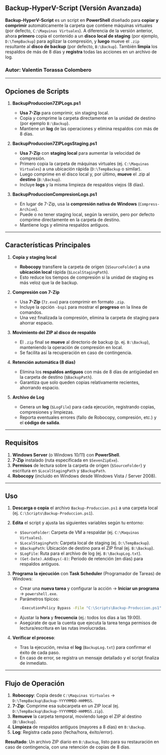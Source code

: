 ## **Backup-HyperV-Script (Versión Avanzada)**

**Backup-HyperV-Script** es un script en **PowerShell** diseñado para **copiar y comprimir** automáticamente la carpeta que contiene máquinas virtuales (por defecto, `C:\Maquinas Virtuales`). A diferencia de la versión anterior, ahora **primero** copia el contenido a un **disco local de staging** (por ejemplo, `D:\TempBackup`) para agilizar la compresión, y **luego** mueve el `.zip` resultante al **disco de backup** (por defecto, `B:\Backup`). También **limpia** los respaldos de más de 8 días y **registra** todas las acciones en un archivo de log.

### **Autor: Valentin Torassa Colombero**

---

## **Opciones de Scripts**

1. **BackupProduccion7ZIPLogs.ps1**  
   - **Usa 7-Zip** para comprimir, sin staging local.  
   - Copia y comprime la carpeta directamente en la unidad de destino (por ejemplo `B:\Backup`).  
   - Mantiene un **log** de las operaciones y elimina respaldos con más de 8 días.  

2. **BackupProduccion7ZIPLogsStaging.ps1**  
   - **Usa 7-Zip** con **staging local** para aumentar la velocidad de compresión.  
   - Primero copia la carpeta de máquinas virtuales (ej. `C:\Maquinas Virtuales`) a una ubicación rápida (`D:\TempBackup` o similar).  
   - Luego comprime en el disco local y, por último, **mueve** el .zip al **destino** (`B:\Backup`).  
   - Incluye **logs** y la misma limpieza de respaldos viejos (8 días).

3. **BackupProduccionCompresionLogs.ps1**  
   - En lugar de 7-Zip, usa la **compresión nativa de Windows** (`Compress-Archive`).  
   - Puede o no tener staging local, según la versión, pero por defecto comprime directamente en la carpeta de destino.  
   - Mantiene logs y elimina respaldos antiguos.

---

## **Características Principales**

1. **Copia y staging local**  
   - **Robocopy** transfiere la carpeta de origen (`$SourceFolder`) a una **ubicación local** rápida (`$LocalStagingPath`).  
   - Esto reduce los tiempos de compresión si la unidad de staging es más veloz que la de backup.

2. **Compresión con 7-Zip**  
   - Usa **7-Zip** (`7z.exe`) para comprimir en formato `.zip`.  
   - Incluye la opción `-bsp1` para mostrar el **progreso** en la línea de comandos.  
   - Una vez finalizada la compresión, elimina la carpeta de staging para ahorrar espacio.

3. **Movimiento del ZIP al disco de respaldo**  
   - El `.zip` final se **mueve** al directorio de backup (p. ej. `B:\Backup`), manteniendo la operación de compresión en local.  
   - Se facilita así la recuperación en caso de contingencia.

4. **Retención automática (8 días)**  
   - Elimina los **respaldos antiguos** con más de 8 días de antigüedad en la carpeta de destino (`$BackupPath`).  
   - Garantiza que solo queden copias relativamente recientes, ahorrando espacio.

5. **Archivo de Log**  
   - Genera un **log** (`$LogFile`) para cada ejecución, registrando copias, compresiones y limpiezas.  
   - Reporta eventuales errores (fallo de Robocopy, compresión, etc.) y el **código de salida**.

---

## **Requisitos**

1. **Windows Server** (o Windows 10/11) con **PowerShell**.  
2. **7-Zip** instalado (ruta especificada en `$SevenZipExe`).  
3. **Permisos** de lectura sobre la carpeta de origen (`$SourceFolder`) y escritura en `$LocalStagingPath` y `$BackupPath`.  
4. **Robocopy** (incluido en Windows desde Windows Vista / Server 2008).

---

## **Uso**

1. **Descarga o copia** el archivo `Backup-Produccion.ps1` a una carpeta local (ej. `C:\Scripts\Backup-Produccion.ps1`).  
2. **Edita** el script y ajusta las siguientes variables según tu entorno:
   - `$SourceFolder`: Carpeta de VM a respaldar (ej. `C:\Maquinas Virtuales`).  
   - `$LocalStagingPath`: Carpeta local de staging (ej. `D:\TempBackup`).  
   - `$BackupPath`: Ubicación de destino para el ZIP final (ej. `B:\Backup`).  
   - `$LogFile`: Ruta para el archivo de log (ej. `B:\BackupLog.txt`).  
   - `(Get-Date).AddDays(-8)`: Periodo de retención (en días) para respaldos antiguos.

3. **Programa la ejecución** con **Task Scheduler** (Programador de Tareas) de Windows:
   - Crear una **nueva tarea** y configurar la acción → **Iniciar un programa** → `powershell.exe`.  
   - Parámetros típicos:  
     ```bash
     -ExecutionPolicy Bypass -File "C:\Scripts\Backup-Produccion.ps1"
     ```
   - Ajustar la **hora** y **frecuencia** (ej.: todos los días a las 19:00).  
   - Asegúrate de que la cuenta que ejecuta la tarea tenga permisos de lectura/escritura en las rutas involucradas.

4. **Verificar el proceso**:
   - Tras la ejecución, revisa el **log** (`BackupLog.txt`) para confirmar el éxito de cada paso.  
   - En caso de error, se registra un mensaje detallado y el script finaliza de inmediato.

---

## **Flujo de Operación**

1. **Robocopy**: Copia desde `C:\Maquinas Virtuales` → `D:\TempBackup\Backup-YYYYMMDD-HHMMSS`.  
2. **7-Zip**: Comprime esa subcarpeta en un ZIP local (ej. `D:\TempBackup\Backup-YYYYMMDD-HHMMSS.zip`).  
3. **Remueve** la carpeta temporal, moviendo luego el ZIP al destino (`B:\Backup`).  
4. **Limpieza** de respaldos antiguos (mayores a 8 días) en `B:\Backup`.  
5. **Log**: Registra cada paso (fecha/hora, éxito/error).

**Resultado**: Un archivo ZIP diario en `B:\Backup`, listo para su restauración en caso de contingencia, con una retención de copias de 8 días.